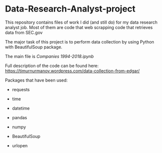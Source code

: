 # Data-Research-Analyst-project

This repository contains files of work I did (and still do) for my data research analyst job. Most of them are code that web scrapping code that retrieves data from SEC.gov

The major task of this project is to perform data collection by using Python with BeautifulSoup package.

The main file is *Companies 1994-2018.ipynb*

Full description of the code can be found here: <https://timurnurmanov.wordpress.com/data-collection-from-edgar/>

Packages that have been used:

-   requests

-   time

-   datetime

-   pandas

-   numpy

-   BeautifulSoup

-   urlopen
